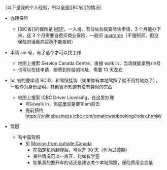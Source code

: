 
（以下是我的个人经验，所以全是[[BC省]]的情况）


- 办理保险
	- [[BC省]]的保险是 [MSP](https://www2.gov.bc.ca/gov/content/health/health-drug-coverage/msp)，一入境、有住址后就要尽快申请，3 个月能办下来，这 3 个月需要自费买商业保险，一般买 [guardme](https://www.guard.me/neuvancouver)（不强制买，但没保险的话看病买药不能报销）

- 申请 sin 号，有了这个才可以找工作
	- 地图上搜索  Service Canada Centre，直接 walk in，当场就能拿到sin号
	- 也可以在线申请，邮寄到你给的地址，需要 10 天左右

- bc 省的要申请 BCID，和驾照挂钩（如果你有本地驾照了就不用特地办了），一般作为身份证明。其他省不知道有没有类似的东西
	- 地图上搜索 ICBC Driver Licensing，在这里办理
		- 可以walk in，但[这里](https://www.xiaohongshu.com/explore/648a09fe0000000027010ea3)说是要10am前去
		- 提前预约 https://onlinebusiness.icbc.com/qmaticwebbooking/index.html#/

- 驾照
	- 有中国驾照
		- 见 [Moving from outside Canada](https://www.icbc.com/driver-licensing/moving-bc/moving-from-another-country)
			- 在[指定机构](https://assets.ctfassets.net/nnc41duedoho/1ORgEPdFIUC1ou2Mu4F5V6/976e94c60e8cbb7e0513b2594de1f71d/Approved-translators.pdf)翻译后，可以开 90 天（作为过渡期）
			- 某些情况可以一直开，比如有学签
			- 如果真的要开车的话还是建议考个本地驾照，保险费用会变低
